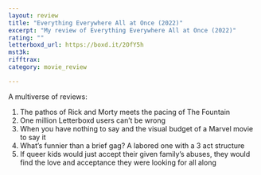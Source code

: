 ```yaml
---
layout: review
title: "Everything Everywhere All at Once (2022)"
excerpt: "My review of Everything Everywhere All at Once (2022)"
rating: ""
letterboxd_url: https://boxd.it/2OfY5h
mst3k: 
rifftrax: 
category: movie_review

---
```


A multiverse of reviews:
1. The pathos of Rick and Morty meets the pacing of The Fountain
2. One million Letterboxd users can’t be wrong
3. When you have nothing to say and the visual budget of a Marvel movie to say it
4. What’s funnier than a brief gag? A labored one with a 3 act structure
5. If queer kids would just accept their given family’s abuses, they would find the love and acceptance they were looking for all along